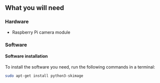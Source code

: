 ## What you will need

### Hardware

* Raspberry Pi camera module

### Software

#### Software installation

To install the software you need, run the following commands in a terminal:

```bash
sudo apt-get install python3-skimage
```
